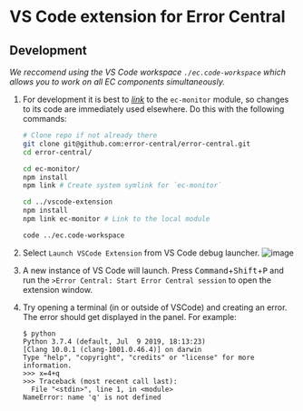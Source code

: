 # VS Code extension for Error Central

## Development

_We reccomend using the VS Code workspace `./ec.code-workspace` which allows
you to work on all EC components simultaneously._

1. For development it is best to [_link_](https://docs.npmjs.com/cli/link.html) to the `ec-monitor` module, so changes
   to its code are immediately used elsewhere. Do this with
   the following commands:

   ```bash
   # Clone repo if not already there
   git clone git@github.com:error-central/error-central.git 
   cd error-central/

   cd ec-monitor/
   npm install
   npm link # Create system symlink for `ec-monitor`

   cd ../vscode-extension
   npm install
   npm link ec-monitor # Link to the local module
   
   code ../ec.code-workspace
   ```

2. Select `Launch VSCode Extension` from VS Code debug launcher.
   ![image](https://user-images.githubusercontent.com/673455/69438547-760ed280-0d02-11ea-94c5-e9075e0b5d53.png)

3. A new instance of VS Code will launch. Press
   <kbd>Command</kbd>+<kbd>Shift</kbd>+<kbd>P</kbd> and run the
   `>Error Central: Start Error Central session` to open the extension window.
   
4. Try opening a terminal (in or outside of VSCode) and creating an 
   error. The error should get displayed in the panel. For example:
   
   ```
   $ python
   Python 3.7.4 (default, Jul  9 2019, 18:13:23)
   [Clang 10.0.1 (clang-1001.0.46.4)] on darwin
   Type "help", "copyright", "credits" or "license" for more information.
   >>> x=4+q
   >>> Traceback (most recent call last):
     File "<stdin>", line 1, in <module>
   NameError: name 'q' is not defined
   ```
